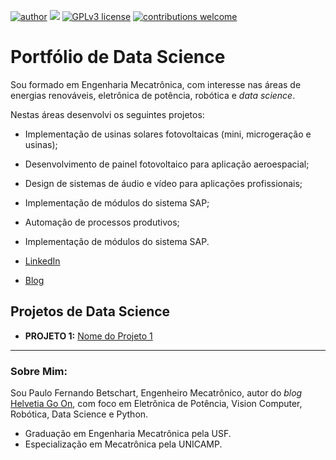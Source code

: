 [![author](https://img.shields.io/badge/author-paulobetschart-red.svg)](https://www.linkedin.com/in/paulobetschart) [![](https://img.shields.io/badge/python-3.5+-blue.svg)](https://www.python.org/downloads/release/python-365/) [![GPLv3 license](https://img.shields.io/badge/License-GPLv3-blue.svg)](http://perso.crans.org/besson/LICENSE.html) [![contributions welcome](https://img.shields.io/badge/contributions-welcome-brightgreen.svg?style=flat)](https://github.com/carlosfab/data_science/issues)

# Portfólio de Data Science

Sou formado em Engenharia Mecatrônica, com interesse nas áreas de energias renováveis, eletrônica de potência, robótica e *data science*.

Nestas áreas desenvolvi os seguintes projetos:

* Implementação de usinas solares fotovoltaicas (mini, microgeração e usinas);
* Desenvolvimento de painel fotovoltaico para aplicação aeroespacial;
* Design de sistemas de áudio e vídeo para aplicações profissionais;
* Implementação de módulos do sistema SAP;
* Automação de processos produtivos;
* Implementação de módulos do sistema SAP.

* [LinkedIn](https://www.linkedin.com/in/paulobetschart/)
* [Blog](http://helvetiagon.ai)

## Projetos de Data Science

* **PROJETO 1:** [Nome do Projeto 1]()

---

### Sobre Mim:

Sou Paulo Fernando Betschart, Engenheiro Mecatrônico, autor do *blog* [Helvetia Go On](http://helvetiagon.ai), com foco em Eletrônica de Potência, Vision Computer, Robótica, Data Science e Python.

* Graduação em Engenharia Mecatrônica pela USF.
* Especialização em Mecatrônica pela UNICAMP.
